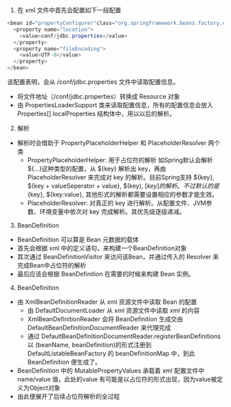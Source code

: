 1. 在 xml 文件中首先会配置如下一段配置
```java
<bean id="propertyConfigurer"class="org.springframework.beans.factory.config.PropertyPlaceholderConfigurer">
  <property name="location">
    <value>conf/jdbc.properties</value>
  </property>
  <property name="fileEncoding">
    <value>UTF-8</value>
  </property>
</bean>
```
该配置表明，会从 /conf/jdbc.properties 文件中读取配置信息。
  * 将文件地址（/conf/jdbc.properties）转换成 Resource 对象
  * 由 PropertiesLoaderSupport 类来读取配置信息，所有的配置信息会放入	Properties[] localProperties 结构体中，用以以后的解析。

2. 解析
  * 解析时会借助于 PropertyPlaceholderHelper 和 PlaceholderResolver 两个类
    * PropertyPlaceholderHelper: 用于占位符的解析 如Spring默认会解析 ${...}这种类型的配置，从 ${key} 解析出 key，再由 PlaceholderResolver 来完成对 key 的解析。目前Spring支持 ${key}, ${key + valueSeperator + value}, $(key), $[key] 的解析。不过默认的是${key}, ${key:value}, 其他形式的解析都需要设置相应的参数才能生效。
    * PlaceholderResolver: 对真正的 key 进行解析。从配置文件、JVM参数、环境变量中依次对 key 完成解析。其优先级逐级递减。

3. BeanDefinition
  * BeanDefinition 可以算是 Bean 元数据的载体
  * 首先会根据 xml 中<bean></bean>的定义语句，来构建一个BeanDefinition对象
  * 其次通过 BeanDefinitionVisitor 来访问该Bean，并通过传入的 Resolver 来完成Bean中占位符的解析
  * 最后应该会根据 BeanDefinition 在需要的时候来构建 Bean 实例。

4. BeanDefinition
  * 由 XmlBeanDefinitionReader 从 xml 资源文件中读取 Bean 的配置
    * 由 DefaultDocumentLoader 从 xml 资源文件中读取 xml 的内容
    * XmlBeanDefinitionReader 会将 BeanDefinition 生成交由  DefaultBeanDefinitionDocumentReader 来代理完成
    * 通过  DefaultBeanDefinitionDocumentReader.registerBeanDefinitions 以 (beanName, beanDefinition)的形式注册到 DefaultListableBeanFactory 的 beanDefinitionMap 中，到此 BeanDefinition 便生成了。
  * BeanDefinition 中的 MutablePropertyValues 承载着 xml 配置文件中 name/value 值，此处的value 有可能是以占位符的形式出现，因为value被定义为Object对象
  * 由此便展开了后续占位符解析的全过程
